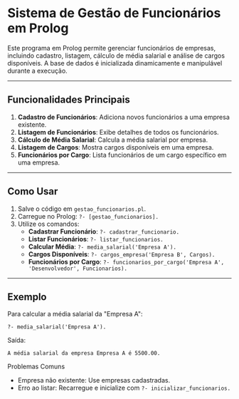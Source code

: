 # Sistema de Gestão de Funcionários em Prolog

Este programa em Prolog permite gerenciar funcionários de empresas, incluindo cadastro, listagem, cálculo de média salarial e análise de cargos disponíveis. A base de dados é inicializada dinamicamente e manipulável durante a execução.

---

## Funcionalidades Principais

1. **Cadastro de Funcionários**: Adiciona novos funcionários a uma empresa existente.
2. **Listagem de Funcionários**: Exibe detalhes de todos os funcionários.
3. **Cálculo de Média Salarial**: Calcula a média salarial por empresa.
4. **Listagem de Cargos**: Mostra cargos disponíveis em uma empresa.
5. **Funcionários por Cargo**: Lista funcionários de um cargo específico em uma empresa.

---

## Como Usar

1. Salve o código em `gestao_funcionarios.pl`.
2. Carregue no Prolog: `?- [gestao_funcionarios].`
3. Utilize os comandos:
   - **Cadastrar Funcionário**: `?- cadastrar_funcionario.`
   - **Listar Funcionários**: `?- listar_funcionarios.`
   - **Calcular Média**: `?- media_salarial('Empresa A').`
   - **Cargos Disponíveis**: `?- cargos_empresa('Empresa B', Cargos).`
   - **Funcionários por Cargo**: `?- funcionarios_por_cargo('Empresa A', 'Desenvolvedor', Funcionarios).`

---

## Exemplo

Para calcular a média salarial da "Empresa A":

```
?- media_salarial('Empresa A').
```

Saída:

```
A média salarial da empresa Empresa A é 5500.00.
```
Problemas Comuns
- Empresa não existente: Use empresas cadastradas.
- Erro ao listar: Recarregue e inicialize com `?- inicializar_funcionarios.`

